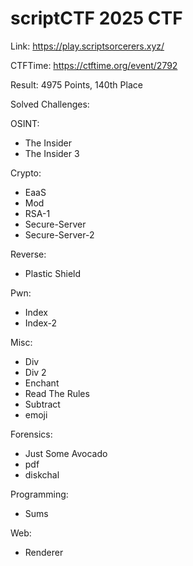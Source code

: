 # scriptCTF 2025 CTF

Link: https://play.scriptsorcerers.xyz/

CTFTime: https://ctftime.org/event/2792

Result: 4975 Points, 140th Place

Solved Challenges:

OSINT:

- The Insider
- The Insider 3

Crypto:

- EaaS
- Mod
- RSA-1
- Secure-Server
- Secure-Server-2

Reverse:

- Plastic Shield

Pwn:

- Index
- Index-2

Misc:

- Div
- Div 2
- Enchant
- Read The Rules
- Subtract
- emoji

Forensics:

- Just Some Avocado
- pdf
- diskchal

Programming:

- Sums

Web:

- Renderer

